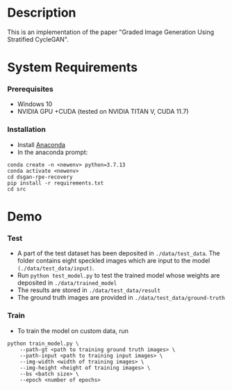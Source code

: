 # Description

This is an implementation of the paper "Graded Image Generation Using Stratified CycleGAN".

# System Requirements

### Prerequisites

- Windows 10
- NVIDIA GPU +CUDA (tested on NVIDIA TITAN V, CUDA 11.7)

### Installation

- Install [Anaconda](https://www.anaconda.com/products/distribution)
- In the anaconda prompt:
```
conda create -n <newenv> python=3.7.13
conda activate <newenv>
cd dsgan-rpe-recovery
pip install -r requirements.txt 
cd src
```

# Demo

### Test

- A part of the test dataset has been deposited in `./data/test_data`. The
folder contains eight speckled images which are input to the model
`(./data/test_data/input)`. 
- Run `python test_model.py` to test the trained model whose weights are
deposited in `./data/trained_model`
- The results are stored in `./data/test_data/result`
- The ground truth images are provided in `./data/test_data/ground-truth`

### Train

- To train the model on custom data, run 
```
python train_model.py \
    --path-gt <path to training ground truth images> \
    --path-input <path to training input images> \
    --img-width <width of training images> \
    --img-height <height of training images> \
    --bs <batch size> \
    --epoch <number of epochs>
```
